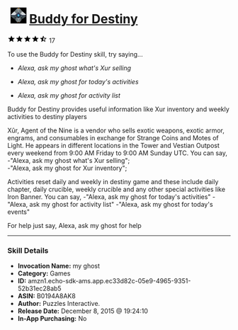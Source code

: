 # &nbsp;<img src="skill_icon" alt="Buddy for Destiny icon" width="36"> [Buddy for Destiny](http://alexa.amazon.com/#skills/amzn1.echo-sdk-ams.app.ec33d82c-05e9-4965-9351-52b31ec28ab5)
![4.7 stars](../../images/ic_star_black_18dp_1x.png)![4.7 stars](../../images/ic_star_black_18dp_1x.png)![4.7 stars](../../images/ic_star_black_18dp_1x.png)![4.7 stars](../../images/ic_star_black_18dp_1x.png)![4.7 stars](../../images/ic_star_half_black_18dp_1x.png) 17

To use the Buddy for Destiny skill, try saying...

* *Alexa, ask my ghost what's Xur selling*

* *Alexa, ask my ghost for today's activities*

* *Alexa, ask my ghost for activity list*

Buddy for Destiny provides useful information like Xur inventory and weekly activities to destiny players

Xûr, Agent of the Nine is a vendor who sells exotic weapons, exotic armor, engrams, and consumables in exchange for Strange Coins and Motes of Light. He appears in different locations in the Tower and Vestian Outpost every weekend from 9:00 AM Friday to 9:00 AM Sunday UTC.  You can say,                                                                                                  
-"Alexa, ask my ghost what's Xur selling";                                                                                
-"Alexa, ask my ghost for Xur inventory";

Activities reset daily and weekly in destiny game and these include daily chapter, daily crucible, weekly crucible and any other special activities like Iron Banner. You can say,
-"Alexa, ask my ghost for today's activities"
-"Alexa, ask my ghost for activity list"
-"Alexa, ask my ghost for today's events"

For help just say, Alexa, ask my ghost for help

***

### Skill Details

* **Invocation Name:** my ghost
* **Category:** Games
* **ID:** amzn1.echo-sdk-ams.app.ec33d82c-05e9-4965-9351-52b31ec28ab5
* **ASIN:** B0194A8AK8
* **Author:** Puzzles Interactive.
* **Release Date:** December 8, 2015 @ 19:24:10
* **In-App Purchasing:** No
